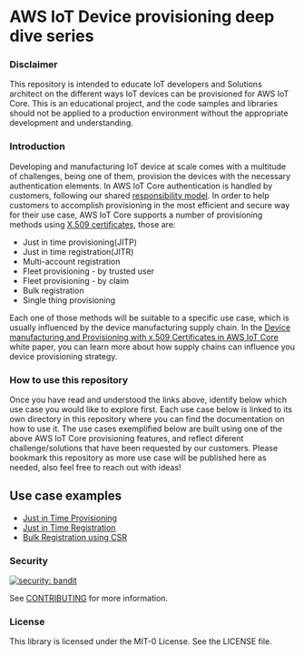 # AWS IoT Device provisioning deep dive series
 
### Disclaimer
This repository is intended to educate IoT developers and Solutions architect on the different ways IoT devices can be provisioned for AWS IoT Core. This is an educational project, and the code samples and libraries should not be applied to a production environment without the appropriate development and understanding.

### Introduction
Developing and manufacturing IoT device at scale comes with a multitude of challenges, being one of them, provision the devices with the necessary authentication elements. In AWS IoT Core authentication is handled by customers, following our shared [responsibility model](https://aws.amazon.com/compliance/shared-responsibility-model/). In order to help customers to accomplish provisioning in the most efficient and secure way for their use case, AWS IoT Core supports a number of provisioning methods using [X.509 certificates](https://docs.aws.amazon.com/iot/latest/developerguide/x509-client-certs.html), those are:

* Just in time provisioning(JITP)
* Just in time registration(JITR)
* Multi-account registration 
* Fleet provisioning - by trusted user
* Fleet provisioning - by claim
* Bulk registration
* Single thing provisioning 

Each one of those methods will be suitable to a specific use case, which is usually influenced by the device manufacturing supply chain. In the [Device manufacturing and Provisioning with x.509 Certificates in AWS IoT Core](https://docs.aws.amazon.com/whitepapers/latest/device-manufacturing-provisioning/device-provisioning-during-development.html) white paper, you can learn more about how supply chains can influence you device provisioning strategy. 

### How to use this repository
Once you have read and understood the links above, identify below which use case you would like to explore first. Each use case below is linked to its own directory in this repository where you can find the documentation on how to use it. The use cases exemplified below are built using one of the above AWS IoT Core provisioning features, and reflect diferent challenge/solutions that have been requested by our customers. Please bookmark this repository as more use case will be published here as needed, also feel free to reach out with ideas!

## Use case examples
* [Just in Time Provisioning](https://github.com/aws-samples/aws-iot-core-device-provisioning-deep-dive/tree/dev/just-in-time-provisioning)
* [Just in Time Registration](https://github.com/aws-samples/aws-iot-core-device-provisioning-deep-dive/tree/dev/just-in-time-registration)
* [Bulk Registration using CSR](https://github.com/aws-samples/aws-iot-core-device-provisioning-deep-dive/tree/dev/bulk-registration-using-csr)



### Security
[![security: bandit](https://img.shields.io/badge/security-bandit-yellow.svg)](https://github.com/PyCQA/bandit)


See [CONTRIBUTING](CONTRIBUTING.md#security-issue-notifications) for more information.

### License

This library is licensed under the MIT-0 License. See the LICENSE file.